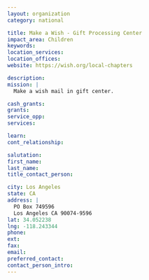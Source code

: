```yaml
---
layout: organization
category: national

title: Make a Wish - Gift Processing Center
impact_area: Children
keywords: 
location_services: 
location_offices: 
website: https://wish.org/local-chapters

description: 
mission: |
  Make a wish mail in gift center.

cash_grants: 
grants: 
service_opp: 
services: 

learn: 
cont_relationship: 

salutation: 
first_name: 
last_name: 
title_contact_person: 

city: Los Angeles
state: CA
address: |
  PO Box 749596  
  Los Angeles CA 90074-9596
lat: 34.052238
lng: -118.243344
phone: 
ext: 
fax: 
email: 
preferred_contact: 
contact_person_intro: 
---
```

